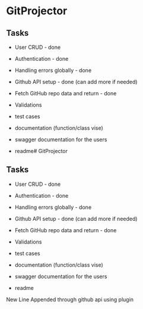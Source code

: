# GitProjector

## Tasks

- User CRUD - done

- Authentication - done

- Handling errors globally - done

- Github API setup - done (can add more if needed)

- Fetch GitHub repo data and return - done

- Validations

- test cases

- documentation (function/class vise)

- swagger documentation for the users

- readme# GitProjector

## Tasks

- User CRUD - done

- Authentication - done

- Handling errors globally - done

- Github API setup - done (can add more if needed)

- Fetch GitHub repo data and return - done

- Validations

- test cases

- documentation (function/class vise)

- swagger documentation for the users

- readme

New Line Appended through github api using plugin